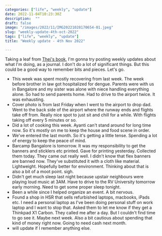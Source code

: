 ```yaml
---
categories: ["life", "weekly", "update"]
date: 2022-11-04T10:23:30Z
description:  ""
draft: false
image: "/images/2022/11/IMG20221028170654-01.jpeg"
slug: "weekly-update-4th-oct-2022"
tags: ["life", "weekly", "update"]
title: "Weekly update - 4th Nov 2022"

---
```



Taking a leaf from [Thej's book](https://thejeshgn.com/tag/weekly-notes/), I'm gonna try posting weekly updates about what I'm doing, as a journal. I don't do a lot of significant things. But this could be a good way to remember bits and pieces. Let's go.

* This week was spent mostly recovering from last week. The week before brother in law got hospitalized for dengue. Parents were with us in Bangalore and my sister was alone with niece handling everything alone. So had to send parents home. Had to drive to the airport twice. It was exhausting.
* Cover photo is from last Friday when I went to the airport to drop dad. Went to the back side of the airport where the runway ends and flights take off from. Really nice spot to just sit and chill for a while. With flights taking off every 5 minutes or so.
* Did a lot of cooking this week. Ayanti can't stand around for long time now. So it's mostly on me to keep the house and food scene in order.
* We've entered the last month. So it's getting a little tense. Spending a lot of energy to keep the peace of mind.
* Barcamp Bangalore is tomorrow. It was my responsibility to get the banners and sticklers etc printed. Gave for printing yesterday. Collected them today. They came out really well. I didn't know that flex banners are banned now. They've substituted it with a cloth like material. Lightweight. Hopefully better for environment. Thinking about that is also a bit of a moot point. sigh.
* Didn't get much sleep last night because upstair neighbours were playing loud music at 3AM. Have to drive to the RV University tomorrow early morning. Need to get some proper sleep tonight.
* Been a while since I helped organize an event. A bit nervous.
* Found a shop in HSR that sells refurbished laptops, macbooks, iPads etc. I need a personal laptop as I've been doing personal stuff on work laptop and I want to stop that. Asked them to let me know if they get a Thinkpad X1 Carbon. They called me after a day. But I couldn't find time to go see it. Maybe next week. Also a bit cautious about spending that kind of money right now. Going to need cash next month.
* will update if I remember anything else.

